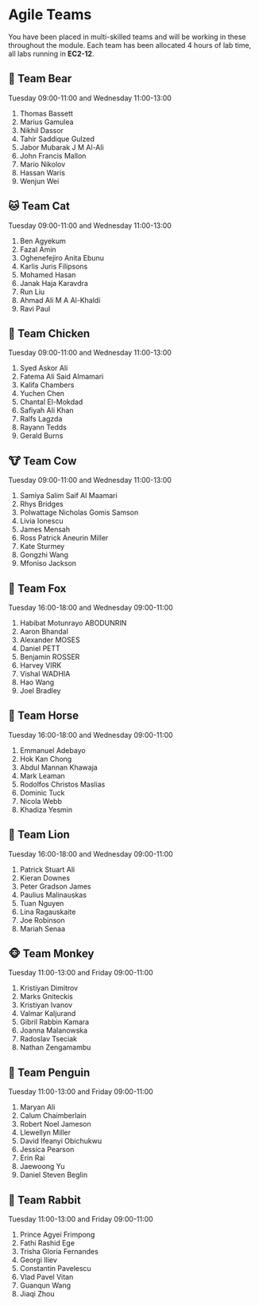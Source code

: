 
# Agile Teams

You have been placed in multi-skilled teams and will be working in these throughout the module. Each team has been allocated 4 hours of lab time, all labs running in **EC2-12**.

## 🐻 Team Bear

Tuesday 09:00-11:00 and Wednesday 11:00-13:00

1. Thomas Bassett
2. Marius Gamulea
3. Nikhil Dassor
4. Tahir Saddique Gulzed
5. Jabor Mubarak J M Al-Ali
6. John Francis Mallon
7. Mario Nikolov
8. Hassan Waris
9. Wenjun Wei 

## 🐱 Team Cat

Tuesday 09:00-11:00 and Wednesday 11:00-13:00

1. Ben Agyekum
2. Fazal Amin
3. Oghenefejiro Anita Ebunu
4. Karlis Juris Filipsons
5. Mohamed Hasan
6. Janak Haja Karavdra
7. Run Liu
8. Ahmad Ali M A Al-Khaldi
9. Ravi Paul

## 🐔 Team Chicken

Tuesday 09:00-11:00 and Wednesday 11:00-13:00

1. Syed Askor Ali
2. Fatema Ali Said Almamari
3. Kalifa Chambers
4. Yuchen Chen
5. Chantal El-Mokdad
6. Safiyah Ali Khan
7. Ralfs Lagzda
8. Rayann Tedds
9. Gerald Burns
			
## 🐮 Team Cow

Tuesday 09:00-11:00 and Wednesday 11:00-13:00

1. Samiya Salim Saif Al Maamari
2. Rhys Bridges
3. Polwattage Nicholas Gomis Samson
4. Livia Ionescu
5. James Mensah
6. Ross Patrick Aneurin Miller
7. Kate Sturmey
8. Gongzhi Wang
9. Mfoniso Jackson

## 🦊 Team Fox

Tuesday 16:00-18:00 and Wednesday 09:00-11:00 

1. Habibat Motunrayo ABODUNRIN
2. Aaron Bhandal
3. Alexander MOSES
4. Daniel PETT
5. Benjamin ROSSER
6. Harvey VIRK
7. Vishal WADHIA
8. Hao Wang
9. Joel Bradley

## 🐴 Team Horse

Tuesday 16:00-18:00 and Wednesday 09:00-11:00 

1. Emmanuel Adebayo
2. Hok Kan Chong
3. Abdul Mannan Khawaja
4. Mark Leaman
5. Rodolfos Christos Maslias
6. Dominic Tuck
7. Nicola Webb
8. Khadiza Yesmin

## 🦁 Team Lion

Tuesday 16:00-18:00 and Wednesday 09:00-11:00 

1. Patrick Stuart Ali
2. Kieran Downes
3. Peter Gradson James
4. Paulius Malinauskas
5. Tuan Nguyen
6. Lina Ragauskaite
7. Joe Robinson
8. Mariah Senaa

## 🐵 Team Monkey

Tuesday 11:00-13:00 and Friday 09:00-11:00

1. Kristiyan Dimitrov
2. Marks Gniteckis
3. Kristiyan Ivanov
4. Valmar Kaljurand
5. Gibril Rabbin Kamara
6. Joanna Malanowska
7. Radoslav Tseciak
8. Nathan Zengamambu

## 🐧 Team Penguin

Tuesday 11:00-13:00 and Friday 09:00-11:00

1. Maryan Ali
2. Calum Chaimberlain
3. Robert Noel Jameson
4. Llewellyn Miller
5. David Ifeanyi Obichukwu
6. Jessica Pearson
7. Erin Rai
8. Jaewoong Yu
9. Daniel Steven Beglin

## 🐰 Team Rabbit

Tuesday 11:00-13:00 and Friday 09:00-11:00

1. Prince Agyei Frimpong
2. Fathi Rashid Ege
3. Trisha Gloria Fernandes
4. Georgi Iliev
5. Constantin Pavelescu
6. Vlad Pavel Vitan
7. Guanqun Wang
8. Jiaqi Zhou
